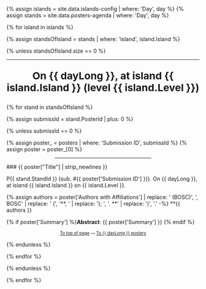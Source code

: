 {% assign islands = site.data.islands-config | where: 'Day', day %}
{% assign stands  = site.data.posters-agenda | where: 'Day', day %}

{% for island in islands %}

{% assign standsOfIsland = stands | where: 'Island', island.Island %}

{% unless standsOfIsland.size == 0 %}

<hr>
<p align="center" style="font-weight: bold; font-size: 1.875em">On {{ dayLong }}, at island {{ island.Island }} (level {{ island.Level }})</p>

{% for stand in standsOfIsland %}

{% assign submissId = stand.PosterId | plus: 0 %}

{% unless submissId == 0 %}

{% assign poster_ = posters | where: 'Submission ID', submissId %}
{% assign poster  = poster_[0] %}

<hr style="width:50%;;margin-left:25%">
### {{ poster["Title"] | strip_newlines }}

P{{ stand.StandId }} (sub. \#{{ poster['Submission ID'] }}). On {{ dayLong }}, at island {{ island.Island }} on {{ island.Level }}.

{% assign authors = poster['Authors with Affiliations'] | replace: ' (BOSC)', ', BOSC' | replace: ' (', '**, ' | replace: '); ', '. **' | replace: ')', '.' -%}
**{{ authors }}

{% if poster['Summary'] %}**Abstract**: {{ poster['Summary'] }} {% endif %}

<p align="center" style="font-size: 0.8em"><a class="backnavigation" href="#summary">To top of page</a> &mdash; <a href="#{{ day }}" class="backnavigation">To {{ dayLong }} posters</a></p>

{% endunless %}

{% endfor %}

{% endunless %}

{% endfor %}
